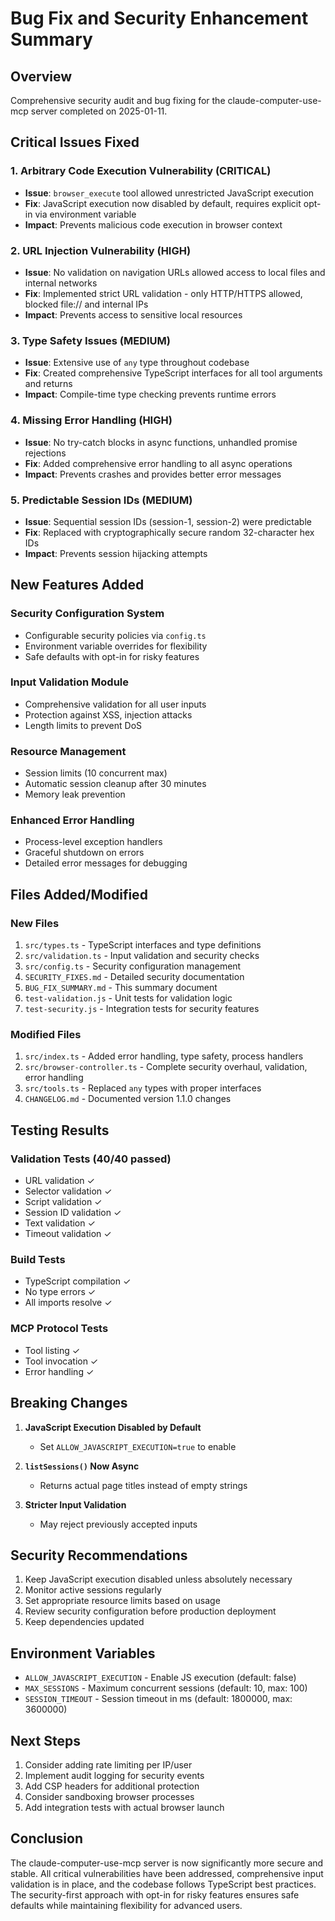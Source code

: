 # Bug Fix and Security Enhancement Summary

## Overview
Comprehensive security audit and bug fixing for the claude-computer-use-mcp server completed on 2025-01-11.

## Critical Issues Fixed

### 1. **Arbitrary Code Execution Vulnerability (CRITICAL)**
- **Issue**: `browser_execute` tool allowed unrestricted JavaScript execution
- **Fix**: JavaScript execution now disabled by default, requires explicit opt-in via environment variable
- **Impact**: Prevents malicious code execution in browser context

### 2. **URL Injection Vulnerability (HIGH)**  
- **Issue**: No validation on navigation URLs allowed access to local files and internal networks
- **Fix**: Implemented strict URL validation - only HTTP/HTTPS allowed, blocked file:// and internal IPs
- **Impact**: Prevents access to sensitive local resources

### 3. **Type Safety Issues (MEDIUM)**
- **Issue**: Extensive use of `any` type throughout codebase
- **Fix**: Created comprehensive TypeScript interfaces for all tool arguments and returns
- **Impact**: Compile-time type checking prevents runtime errors

### 4. **Missing Error Handling (HIGH)**
- **Issue**: No try-catch blocks in async functions, unhandled promise rejections
- **Fix**: Added comprehensive error handling to all async operations
- **Impact**: Prevents crashes and provides better error messages

### 5. **Predictable Session IDs (MEDIUM)**
- **Issue**: Sequential session IDs (session-1, session-2) were predictable
- **Fix**: Replaced with cryptographically secure random 32-character hex IDs
- **Impact**: Prevents session hijacking attempts

## New Features Added

### Security Configuration System
- Configurable security policies via `config.ts`
- Environment variable overrides for flexibility
- Safe defaults with opt-in for risky features

### Input Validation Module
- Comprehensive validation for all user inputs
- Protection against XSS, injection attacks
- Length limits to prevent DoS

### Resource Management
- Session limits (10 concurrent max)
- Automatic session cleanup after 30 minutes
- Memory leak prevention

### Enhanced Error Handling  
- Process-level exception handlers
- Graceful shutdown on errors
- Detailed error messages for debugging

## Files Added/Modified

### New Files
1. `src/types.ts` - TypeScript interfaces and type definitions
2. `src/validation.ts` - Input validation and security checks  
3. `src/config.ts` - Security configuration management
4. `SECURITY_FIXES.md` - Detailed security documentation
5. `BUG_FIX_SUMMARY.md` - This summary document
6. `test-validation.js` - Unit tests for validation logic
7. `test-security.js` - Integration tests for security features

### Modified Files
1. `src/index.ts` - Added error handling, type safety, process handlers
2. `src/browser-controller.ts` - Complete security overhaul, validation, error handling
3. `src/tools.ts` - Replaced `any` types with proper interfaces
4. `CHANGELOG.md` - Documented version 1.1.0 changes

## Testing Results

### Validation Tests (40/40 passed)
- URL validation ✓
- Selector validation ✓  
- Script validation ✓
- Session ID validation ✓
- Text validation ✓
- Timeout validation ✓

### Build Tests
- TypeScript compilation ✓
- No type errors ✓
- All imports resolve ✓

### MCP Protocol Tests
- Tool listing ✓
- Tool invocation ✓
- Error handling ✓

## Breaking Changes

1. **JavaScript Execution Disabled by Default**
   - Set `ALLOW_JAVASCRIPT_EXECUTION=true` to enable
   
2. **`listSessions()` Now Async**
   - Returns actual page titles instead of empty strings
   
3. **Stricter Input Validation**
   - May reject previously accepted inputs

## Security Recommendations

1. Keep JavaScript execution disabled unless absolutely necessary
2. Monitor active sessions regularly
3. Set appropriate resource limits based on usage
4. Review security configuration before production deployment
5. Keep dependencies updated

## Environment Variables

- `ALLOW_JAVASCRIPT_EXECUTION` - Enable JS execution (default: false)
- `MAX_SESSIONS` - Maximum concurrent sessions (default: 10, max: 100)  
- `SESSION_TIMEOUT` - Session timeout in ms (default: 1800000, max: 3600000)

## Next Steps

1. Consider adding rate limiting per IP/user
2. Implement audit logging for security events
3. Add CSP headers for additional protection
4. Consider sandboxing browser processes
5. Add integration tests with actual browser launch

## Conclusion

The claude-computer-use-mcp server is now significantly more secure and stable. All critical vulnerabilities have been addressed, comprehensive input validation is in place, and the codebase follows TypeScript best practices. The security-first approach with opt-in for risky features ensures safe defaults while maintaining flexibility for advanced users.